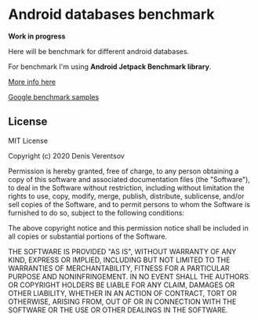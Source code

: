 # **Android databases benchmark**

**Work in progress**

Here will be benchmark for different android databases.

For benchmark I'm using **Android Jetpack Benchmark library**.

[More info here](https://developer.android.com/studio/profile/benchmark)

[Google benchmark samples](https://github.com/android/performance-samples/tree/master/BenchmarkSample)

## License

MIT License

Copyright (c) 2020 Denis Verentsov

Permission is hereby granted, free of charge, to any person obtaining a copy
of this software and associated documentation files (the "Software"), to deal
in the Software without restriction, including without limitation the rights
to use, copy, modify, merge, publish, distribute, sublicense, and/or sell
copies of the Software, and to permit persons to whom the Software is
furnished to do so, subject to the following conditions:

The above copyright notice and this permission notice shall be included in all
copies or substantial portions of the Software.

THE SOFTWARE IS PROVIDED "AS IS", WITHOUT WARRANTY OF ANY KIND, EXPRESS OR
IMPLIED, INCLUDING BUT NOT LIMITED TO THE WARRANTIES OF MERCHANTABILITY,
FITNESS FOR A PARTICULAR PURPOSE AND NONINFRINGEMENT. IN NO EVENT SHALL THE
AUTHORS OR COPYRIGHT HOLDERS BE LIABLE FOR ANY CLAIM, DAMAGES OR OTHER
LIABILITY, WHETHER IN AN ACTION OF CONTRACT, TORT OR OTHERWISE, ARISING FROM,
OUT OF OR IN CONNECTION WITH THE SOFTWARE OR THE USE OR OTHER DEALINGS IN THE
SOFTWARE.
